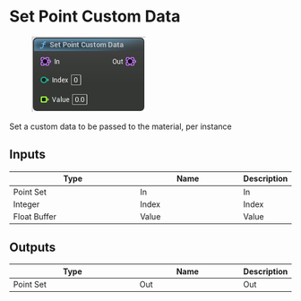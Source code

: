 # Set Point Custom Data

<div align="left" data-full-width="false">

<figure><img src="Set_Point_Custom_Data.png" alt=""><figcaption></figcaption></figure>

</div>

Set a custom data to be passed to the material, per instance

## Inputs

<table>
<thead><tr><th width="250">Type</th><th width="200">Name</th><th>Description</th></tr></thead>
<tbody>
<tr><td>Point Set</td><td>In</td><td>In</td></tr>
<tr><td>Integer</td><td>Index</td><td>Index</td></tr>
<tr><td>Float Buffer</td><td>Value</td><td>Value</td></tr>
</tbody>
</table>

## Outputs

<table>
<thead><tr><th width="250">Type</th><th width="200">Name</th><th>Description</th></tr></thead>
<tbody>
<tr><td>Point Set</td><td>Out</td><td>Out</td></tr>
</tbody>
</table>